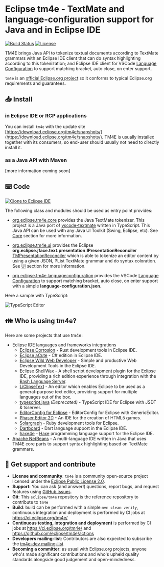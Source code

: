 # Eclipse tm4e - TextMate and language-configuration support for Java and in Eclipse IDE

[![Build Status](https://github.com/eclipse/tm4e/actions/workflows/build.yml/badge.svg)](https://github.com/eclipse/tm4e/actions/workflows/build.yml)
[![License](https://img.shields.io/github/license/eclipse/tm4e.svg?color=blue)](LICENSE)

TM4E brings Java API to tokenize textual documents according to TextMate grammars with an Eclipse IDE client that can do syntax highlighting according to this tokenization; and Eclipse IDE client for VSCode [Language Configuration](https://code.visualstudio.com/api/references/contribution-points#contributes.languages) to support matching bracket, auto close, on enter support.

`tm4e` is an [official Eclipse.org project](https://projects.eclipse.org/projects/technology.tm4e) so it conforms to typical Eclipse.org requirements and guarantees.

## 📥 Install

### in Eclipse IDE or RCP applications

You can install `tm4e` with the update site [https://download.eclipse.org/tm4e/snapshots/](https://download.eclipse.org/tm4e/snapshots/). TM4E is usually installed together with its consumers, so end-user should usually not need to directly install it.

### as a Java API with Maven

[more information coming soon]

## ⌨️ Code

<a href="https://mickaelistria.github.io/redirctToEclipseIDECloneCommand/redirect.html"><img src="https://mickaelistria.github.io/redirctToEclipseIDECloneCommand/cloneToEclipseBadge.png" alt="Clone to Eclipse IDE"/></a>

The following class and modules should be used as entry point provides:

 * [org.eclipse.tm4e.core](https://github.com/eclipse/tm4e/tree/master/org.eclipse.tm4e.core) provides the Java TextMate tokenizer. This project is a Java port of [vscode-textmate](https://github.com/Microsoft/vscode-textmate) written in TypeScript. This Java API can be used with any Java UI Toolkit (Swing, Eclipse, etc). See [Core](https://github.com/eclipse/tm4e/wiki/Core) section for more information.

 * [org.eclipse.tm4e.ui](https://github.com/eclipse/tm4e/tree/master/org.eclipse.tm4e.ui) provides the Eclipse **org.eclipse.jface.text.presentation.IPresentationReconciler** [TMPresentationReconciler](https://github.com/eclipse/tm4e/blob/master/org.eclipse.tm4e.ui/src/main/java/org/eclipse/tm4e/ui/text/TMPresentationReconciler.java) which is able to tokenize an editor content by using a given JSON, PList TextMate grammar and do syntax coloration. See [UI](https://github.com/eclipse/tm4e/wiki/UI) section for more information.

 * [org.eclipse.tm4e.languageconfiguration](https://github.com/eclipse/tm4e/tree/master/org.eclipse.tm4e.languageconfiguration) provides the VSCode [Language Configuration](https://code.visualstudio.com/api/references/contribution-points#contributes.languages) to support matching bracket, auto close, on enter support with a simple **language-configuration.json**.

Here a sample with TypeScript:

![TypeScript Editor](https://raw.githubusercontent.com/eclipse/wildwebdeveloper/master/documentation-files/typescript38.png)

## 👪 Who is using tm4e?

Here are some projects that use tm4e:

* Eclipse IDE languages and frameworks integrations
	* [Eclipse Corrosion](https://github.com/eclipse/corrosion) - Rust development tools in Eclipse IDE.
	* [Eclipse aCute](https://github.com/eclipse/aCute) - C# edition in Eclipse IDE.
	* [Eclipse Wild Web Developer](https://github.com/eclipse/wildwebdeveloper) - Simple and productive Web Development Tools in the Eclipse IDE.
	* [Eclipse ShellWax](https://github.com/eclipse/shellwax) - A shell script development plugin for the Eclipse IDE, providing a rich edition experience through integration with the [Bash Language Server](https://github.com/bash-lsp/bash-language-server).
	* [LiClipseText](https://www.liclipse.com/text/) - An editor which enables Eclipse to be used as a general-purpose text editor, providing support for multiple languages out of the box.
	* [typescript.java](https://github.com/angelozerr/typescript.java) *(Deprecated)* - TypeScript IDE for Eclipse with JSDT & tsserver.
	* [EditorConfig for Eclipse](https://github.com/angelozerr/ec4e) - EditorConfig for Eclipse with GenericEditor.
	* [Phaser Editor 2D](https://phasereditor2d.com) - An IDE for the creation of HTML5 games.
	* [Solargraph](https://github.com/PyvesB/eclipse-solargraph) - Ruby development tools for Eclipse.
	* [Dartboard](https://github.com/eclipse/dartboard) - Dart language support in the Eclipse IDE.
    * [haxe4e](https://github.com/haxe4e/haxe4e) - [Haxe](https://haxe.org/) programming language support for the Eclipse IDE.
* [Apache NetBeans](https://github.com/apache/netbeans) - A multi-language IDE written in Java that uses TM4E core parts to support syntax highlighting based on TextMate grammars.

## 👷 Get support and contribute

* **License and community**: `tm4e` is a community open-source project licensed under the [Eclipse Public License 2.0](LICENSE).
* **Support**: You can ask (and answer!) questions, report bugs, and request features using [GitHub issues](https://github.com/eclipse/tm4e/issues).
* **Git**: This `eclipse/tm4e` repository is the reference repository to contribute to `tm4e`
* **Build**: build can be performed with a simple `mvn clean verify`, continuous integration and deployment is performed by CI jobs at https://ci.eclipse.org/tm4e/
* **Continuous testing, integration and deployment** is performed by CI jobs at https://ci.eclipse.org/tm4e/ and https://github.com/eclipse/tm4e/actions
* **Developers mailing-list**: Contributors are also expected to subscribe the [tm4e-dev mailing-list](https://dev.eclipse.org/mailman/listinfo/tm4e-dev).
* **Becoming a committer**: as usual with Eclipse.org projects, anyone who's made significant contributions and who's upheld quality standards alongside good judgement and open-mindedness.
